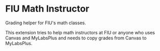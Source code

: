 # FIU Math Instructor
Grading helper for FIU's math classes.

This extension tries to help math instructors at FIU or anyone who uses Canvas and MyLabsPlus and needs to copy grades from Canvas to MyLabsPlus.
